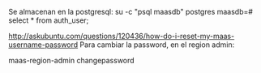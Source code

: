 Se almacenan en la postgresql:
su -c "psql maasdb" postgres
maasdb=# select * from auth_user;



http://askubuntu.com/questions/120436/how-do-i-reset-my-maas-username-password
Para cambiar la password, en el region admin:

maas-region-admin changepassword <user>
